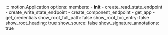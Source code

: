 ::: motion.Application
    options:
        members:
            - __init__
            - create_read_state_endpoint
            - create_write_state_endpoint
            - create_component_endpoint
            - get_app
            - get_credentials
        show_root_full_path: false
        show_root_toc_entry: false
        show_root_heading: true
        show_source: false
        show_signature_annotations: true

